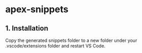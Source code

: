 # apex-snippets

## 1. Installation

Copy the generated snippets folder to a new folder under your .vscode/extensions folder and restart VS Code.